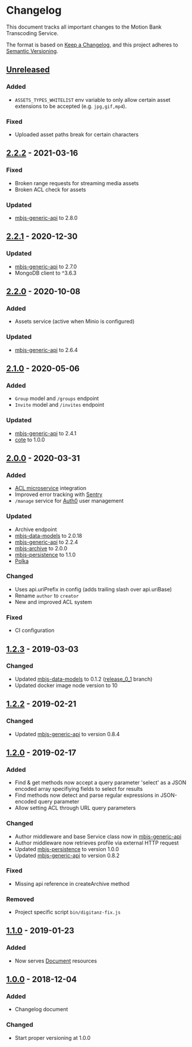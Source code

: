 # Changelog

This document tracks all important changes to the Motion Bank Transcoding Service.

The format is based on [Keep a Changelog](https://keepachangelog.com/en/1.0.0/),
and this project adheres to [Semantic Versioning](https://semver.org/spec/v2.0.0.html).

## [Unreleased]

### Added

- `ASSETS_TYPES_WHITELIST` env variable to only allow certain
  asset extensions to be accepted (e.g. `jpg,gif,mp4`).

### Fixed

- Uploaded asset paths break for certain characters


## [2.2.2] - 2021-03-16

### Fixed

- Broken range requests for streaming media assets
- Broken ACL check for assets

### Updated

- [mbjs-generic-api](https://gitlab.rlp.net/motionbank/mbjs/generic-api)
  to 2.8.0


## [2.2.1] - 2020-12-30

### Updated

- [mbjs-generic-api](https://gitlab.rlp.net/motionbank/mbjs/generic-api)
to 2.7.0
- MongoDB client to ^3.6.3


## [2.2.0] - 2020-10-08

### Added

- Assets service (active when Minio is configured)

### Updated

- [mbjs-generic-api](https://gitlab.rlp.net/motionbank/mbjs/generic-api)
to 2.6.4


## [2.1.0] - 2020-05-06

### Added

- `Group` model and `/groups` endpoint
- `Invite` model and `/invites` endpoint

### Updated

- [mbjs-generic-api](https://gitlab.rlp.net/motionbank/mbjs/generic-api)
to 2.4.1
- [cote](https://github.com/dashersw/cote)
to 1.0.0


## [2.0.0] - 2020-03-31

### Added

- [ACL microservice](https://gitlab.rlp.net/motionbank/microservices/acl) integration
- Improved error tracking with [Sentry](https://sentry.io)
- `/manage` service for [Auth0](https://auth0.com) user management

### Updated

- Archive endpoint
- [mbjs-data-models](https://gitlab.rlp.net/motionbank/mbjs/data-models)
to 2.0.18
- [mbjs-generic-api](https://gitlab.rlp.net/motionbank/mbjs/generic-api)
to 2.2.4
- [mbjs-archive](https://gitlab.rlp.net/motionbank/mbjs/archive)
to 2.0.0
- [mbjs-persistence](https://gitlab.rlp.net/motionbank/mbjs/persistence)
to 1.1.0
- [Polka](https://github.com/lukeed/polka)

### Changed

- Uses api.uriPrefix in config (adds trailing slash over api.uriBase)
- Rename `author` to `creator`
- New and improved ACL system

### Fixed

- CI configuration


## [1.2.3] - 2019-03-03

### Changed

- Updated [mbjs-data-models](https://gitlab.rlp.net/motionbank/mbjs/data-models)
to 0.1.2 ([release_0_1](https://gitlab.rlp.net/motionbank/mbjs/data-models/commits/release_0_1)
branch)
- Updated docker image node version to 10


## [1.2.2] - 2019-02-21

### Changed

- Updated [mbjs-generic-api](https://gitlab.rlp.net/motionbank/mbjs/generic-api) to version 0.8.4


## [1.2.0] - 2019-02-17

### Added

- Find & get methods now accept a query parameter 'select' as a JSON encoded array specifiying fields to select for results
- Find methods now detect and parse regular expressions in JSON-encoded query parameter
- Allow setting ACL through URL query parameters

### Changed

- Author middleware and base Service class now in [mbjs-generic-api](https://gitlab.rlp.net/motionbank/mbjs/generic-api)
- Author middleware now retrieves profile via external HTTP request
- Updated [mbjs-persistence](https://gitlab.rlp.net/motionbank/mbjs/persistence) to version 1.0.0
- Updated [mbjs-generic-api](https://gitlab.rlp.net/motionbank/mbjs/generic-api) to version 0.8.2

### Fixed

- Missing api reference in createArchive method

### Removed

- Project specific script `bin/digitanz-fix.js`


## [1.1.0] - 2019-01-23

### Added

- Now serves [Document](https://gitlab.rlp.net/motionbank/mbjs/data-models/tree/master/src/models/document) resources


## [1.0.0] - 2018-12-04

### Added

- Changelog document

### Changed

- Start proper versioning at 1.0.0


[Unreleased]: https://gitlab.rlp.net/motionbank/api/compare/v2.2.2...release_2_2
[2.2.2]: https://gitlab.rlp.net/motionbank/api/compare/v2.2.1...v2.2.2
[2.2.1]: https://gitlab.rlp.net/motionbank/api/compare/v2.2.0...v2.2.1
[2.2.0]: https://gitlab.rlp.net/motionbank/api/compare/v2.1.0...v2.2.0
[2.1.0]: https://gitlab.rlp.net/motionbank/api/compare/v2.0.0...v2.1.0
[2.0.0]: https://gitlab.rlp.net/motionbank/api/compare/v1.2.3...v2.0.0
[1.2.3]: https://gitlab.rlp.net/motionbank/api/compare/v1.2.2...v1.2.3
[1.2.2]: https://gitlab.rlp.net/motionbank/api/compare/v1.2.0...v1.2.2
[1.2.0]: https://gitlab.rlp.net/motionbank/api/compare/v1.1.0...v1.2.0
[1.1.0]: https://gitlab.rlp.net/motionbank/api/compare/v1.0.0...v1.1.0
[1.0.0]: https://gitlab.rlp.net/motionbank/api/compare/initial...v1.0.0
